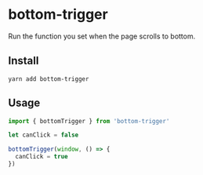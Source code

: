 # bottom-trigger
Run the function you set when the page scrolls to bottom.

## Install

```
yarn add bottom-trigger
```

## Usage

```js
import { bottomTrigger } from 'bottom-trigger'

let canClick = false

bottomTrigger(window, () => {
  canClick = true
})
```


